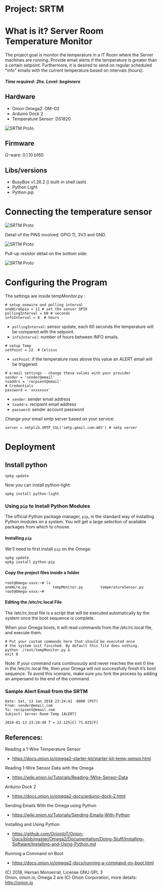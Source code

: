 
# Project:  SRTM
# What is it?  Server Room Temperature Monitor
The project goal is monitor the temperature in a IT Room where the Server machines are running.
Provide email alerts if the temperature is greater than a certain setpoint.  Furthermore, it is desired to send on 
regular scheduled "info" emails with the current temperature based on intervals (hours).

##### Time required:  2hs.  Level: beginners

## Hardware
- Onion Omega2: OM-O2
- Arduino Dock 2 
- Temperature Sensor: DS1820

![SRTM Proto](./img/omega-tm.jpg)


## Firmware
Ω-ware: 0.1.10 b160

## Libs/versions
- BusyBox v1.26.2 () built-in shell (ash)
- Python Light
- Python pip

# Connecting the temperature sensor

![SRTM Proto](./img/tempMonitor-connections.png)

Detail of the PINS involved:  GPIO 11, 3V3 and GND.

![SRTM Proto](./img/topview.jpg)


Pull-up resistor detail on the bottom side:

![SRTM Proto](./img/pullup-detail.jpg)


# Configuring the Program 

The settings are inside tempMonitor.py :

```
# setup onewire and polling interval
oneWireGpio = 11 # set the sensor GPIO
pollingInterval = 60 # seconds
infoInterval = 8  # hours
```
- `pollingInterval`: sensor update, each 60 seconds the temperature will be compared with the setpoint.
- `infoInterval`: number of hours between INFO emails.

```
# setup Temp
setPoint = 22  # Celsius
```
- `setPoint`: if the temperature rises above this value an ALERT email will be triggered.

```
# e-mail settings - change these values with your provider 
sender = 'sender@email'
toaddrs = 'recpient@email'
# Credentials
password = 'xxxxxxxx'
```
- `sender`: sender email address
- `toaddrs`: recipient email address
- `password`: sender account password

Change your email smtp server based on your service:
```
server = smtplib.SMTP_SSL('smtp.gmail.com:465') # smtp server
```

# Deployment
## Install python
```
opkg update
```

Now you can install python-light:

```
opkg install python-light
```
### Using `pip` to Install Python Modules

The official Python package manager, `pip`, is the standard way of installing Python modules on a system. You will get a large selection of available packages from which to choose.

#### Installing `pip`

We'll need to first install `pip` on the Omega:

```
opkg update
opkg install python-pip
```
####  Copy the project files inside a folder
```
root@Omega-xxxx:~# ls
oneWire.py            tempMonitor.py        temperatureSensor.py
root@Omega-xxxx:~#
```
#### Editing the /etc/rc.local File

The /etc/rc.local file is a script that will be executed automatically by the system once the boot sequence is complete.

When your Omega boots, it will read commands from the /etc/rc.local file, and execute them.
```
# Put your custom commands here that should be executed once
# the system init finished. By default this file does nothing.
python  /root/tempMonitor.py &  
exit 0
```
Note: If your command runs continuously and never reaches the exit 0 line in the /etc/rc.local file, 
then your Omega will not successfully finish it’s boot sequence. To avoid this scenario, make sure you fork the process 
by adding an ampersand to the end of the command.

### Sample Alert Email from the SRTM
```
Date: Sat, 13 Jan 2018 23:24:41 -0800 (PST)
From: sender@email.com
To: recipient@email.com
Subject: Server Room Temp [ALERT]

2018-01-13 23:24:40 T = 22.125[C] 71.825[F]
```

## References:
Reading a 1-Wire Temperature Sensor
- https://docs.onion.io/omega2-starter-kit/starter-kit-temp-sensor.html

Reading 1-Wire Sensor Data with the Omega
- https://wiki.onion.io/Tutorials/Reading-1Wire-Sensor-Data

Arduino Dock 2
- https://docs.onion.io/omega2-docs/arduino-dock-2.html

Sending Emails With the Omega using Python
- https://wiki.onion.io/Tutorials/Sending-Emails-With-Python

Installing and Using Python
- https://github.com/OnionIoT/Onion-Docs/blob/master/Omega2/Documentation/Doing-Stuff/Installing-Software/Installing-and-Using-Python.md

Running a Command on Boot
- https://docs.onion.io/omega2-docs/running-a-command-on-boot.html

(C) 2018,  Hernan Monserrat, License GNU GPL 3<br>
Onion, onion.io, Omega 2 are (C) Onion Corporation, more details: http://onion.io

